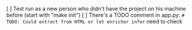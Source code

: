 [ ] Test run as a new person who didn't have the project on his machine before
(start with "make init")
[ ] There's a TODO comment in app.py: `# TODO: Could extract from HTML or let enricher infer` need to check
